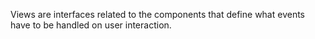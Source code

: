 Views are interfaces related to the components that define what events have to be handled on user interaction.